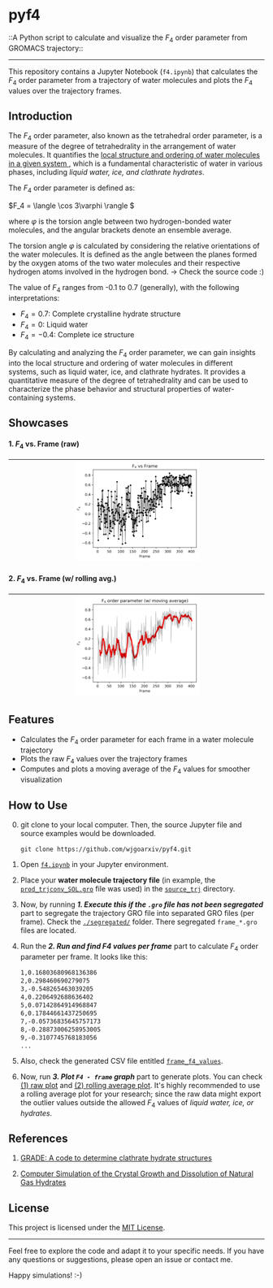 # pyf4
::A Python script to calculate and visualize the $F_4$ order parameter from GROMACS trajectory::

----

This repository contains a Jupyter Notebook (`f4.ipynb`) that calculates the $F_4$ order parameter from a trajectory of water molecules and plots the $F_4$ values over the trajectory frames.

## Introduction

The $F_4$ order parameter, also known as the tetrahedral order parameter, is a measure of the degree of tetrahedrality in the arrangement of water molecules. It quantifies the <u> local structure and ordering of water molecules in a given system </u>, which is a fundamental characteristic of water in various phases, including _liquid water, ice, and clathrate hydrates_.

The $F_4$ order parameter is defined as:

$F_4 = \langle \cos 3\varphi \rangle $

where $\varphi$ is the torsion angle between two hydrogen-bonded water molecules, and the angular brackets denote an ensemble average.

The torsion angle $\varphi$ is calculated by considering the relative orientations of the water molecules. It is defined as the angle between the planes formed by the oxygen atoms of the two water molecules and their respective hydrogen atoms involved in the hydrogen bond. $\rightarrow$ Check the source code :) 

The value of $F_4$ ranges from -0.1 to 0.7 (generally), with the following interpretations:
- $F_4 = 0.7$: Complete crystalline hydrate structure
- $F_4 = 0$: Liquid water
- $F_4 = -0.4$: Complete ice structure

By calculating and analyzing the $F_4$ order parameter, we can gain insights into the local structure and ordering of water molecules in different systems, such as liquid water, ice, and clathrate hydrates. It provides a quantitative measure of the degree of tetrahedrality and can be used to characterize the phase behavior and structural properties of water-containing systems.

## Showcases

#### **1. $F_4$ vs. Frame (raw)** 
| <img src = 'f4_vs_frame_raw.png' width=50%> |
|:---:|

#### **2. $F_4$ vs. Frame (w/ rolling avg.)**
| <img src = 'f4_vs_frame_rolling.png' width=50%> |
|:---:|

## Features

- Calculates the $F_4$ order parameter for each frame in a water molecule trajectory
- Plots the raw $F_4$ values over the trajectory frames
- Computes and plots a moving average of the $F_4$ values for smoother visualization

## How to Use
0. git clone to your local computer. Then, the source Jupyter file and source examples would be downloaded.
    ```shell
    git clone https://github.com/wjgoarxiv/pyf4.git
    ```
    
2. Open [`f4.ipynb`](./f4.ipynb) in your Jupyter environment.
3. Place your **water molecule trajectory file** (in example, the [`prod_trjconv_SOL.gro`](./source_trj/prod_trjconv_SOL.gro) file was used) in the [`source_trj`](./source_trj) directory.
4. Now, by running _**1. Execute this if the `.gro` file has not been segregated**_ part to segregate the trajectory GRO file into separated GRO files (per frame). Check the [`./segregated/`](./segregated) folder. There segregated `frame_*.gro` files are located.
5. Run the _**2. Run and find F4 values per frame**_ part to calculate $F_4$ order parameter per frame. It looks like this:
    ```CSV
    1,0.16803680968136386
    2,0.298460690279075
    3,-0.548265463039205
    4,0.2206492688636402
    5,0.07142864914968847
    6,0.17844661437250695
    7,-0.05736835645757173
    8,-0.28873006258953005
    9,-0.3107745768183056
    ...
    ```
6. Also, check the generated CSV file entitled [`frame_f4_values`](./frame_f4_values).
7. Now, run _**3. Plot `F4 - frame` graph**_ part to generate plots. You can check [(1) raw plot](./f4_vs_frame_raw.png) and [(2) rolling average plot](./f4_vs_frame_rolling.png). It's highly recommended to use a rolling average plot for your research; since the raw data might export the outlier values outside the allowed $F_4$ values of _liquid water, ice, or hydrates_.

## References

1. [GRADE: A code to determine clathrate hydrate structures](https://doi.org/10.1016/j.cpc.2019.06.004)

2. [Computer Simulation of the Crystal Growth and Dissolution of Natural Gas Hydrates](https://doi.org/10.1111/j.1749-6632.1994.tb38833.x)

## License

This project is licensed under the [MIT License](LICENSE).

-------

Feel free to explore the code and adapt it to your specific needs. If you have any questions or suggestions, please open an issue or contact me.

Happy simulations! :-)
